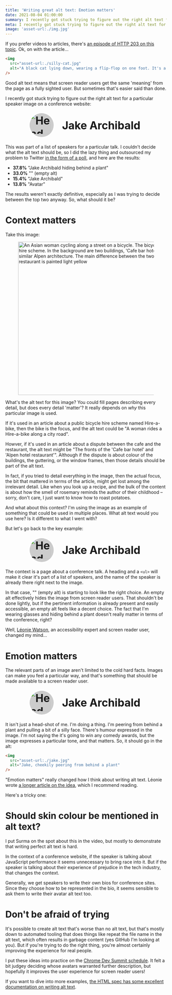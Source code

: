 ```yaml
---
title: 'Writing great alt text: Emotion matters'
date: 2021-08-04 01:00:00
summary: I recently got stuck trying to figure out the right alt text for a particular image…
meta: I recently got stuck trying to figure out the right alt text for a particular image…
image: 'asset-url:./img.jpg'
---
```


If you prefer videos to articles, there's [an episode of HTTP 203 on this topic](https://www.youtube.com/watch?v=flf2vS0IoRs). Ok, on with the article…

```html
<img
  src="asset-url:./silly-cat.jpg"
  alt="A black cat lying down, wearing a flip-flop on one foot. It's a human flip-flop so it doesn't fit. Regardless, the cat seems pleased with itself."
/>
```

Good alt text means that screen reader users get the same 'meaning' from the page as a fully sighted user. But sometimes that's easier said than done.

I recently got stuck trying to figure out the right alt text for a particular speaker image on a conference website:

<style>
  .avatar-example {
    display: grid;
    grid-template-columns: 70px 1fr;
    font-weight: bold;
    font-size: 1.8rem;
    gap: 0.6em;
    align-items: center;
    margin: 17px 20px;
  }
  .avatar-example-avatar {
    --border-width: 0.3rem;
    width: calc(100% - var(--border-width) * 2);
    height: auto;
    background: #ccc;
    border-radius: 100%;
    border: var(--border-width) solid #fff;
  }

  @media (min-width: 530px) {
    .avatar-example {
      margin-left: 32px;
      margin-right: 32px;
    }
  }

  @media (min-width: 800px) {
    .avatar-example {
      grid-template-columns: 85px 1fr;
      font-size: 2.1rem;
    }
  }
</style>

<figure class="full-figure max-figure">
  <div class="avatar-example">
    <img width="150" height="150" src="asset-url:./jake.jpg" class="avatar-example-avatar" alt="Head-shot of me, a pale white guy, wearing glasses, grinning slightly, and partially hiding behind a plant">
    <span>Jake Archibald</span>
  </div>
</figure>

This was part of a list of speakers for a particular talk. I couldn't decide what the alt text should be, so I did the lazy thing and outsourced my problem to Twitter [in the form of a poll](https://twitter.com/jaffathecake/status/1325443932809998341), and here are the results:

- **37.8%** "Jake Archibald hiding behind a plant"
- **33.0%** "" (empty alt)
- **15.4%** "Jake Archibald"
- **13.8%** "Avatar"

The results weren't exactly definitive, especially as I was trying to decide between the top two anyway. So, what should it be?

# Context matters

Take this image:

<figure class="full-figure max-figure">
  <picture>
    <source
      media="(-webkit-min-device-pixel-ratio: 1.5)"
      srcset="asset-url:./bike-pic/800.jpg 800w, asset-url:./bike-pic/1200.jpg 1200w, asset-url:./bike-pic/1598.jpg 1598w"
      sizes="
        (min-width: 1066px) 743px,
        (min-width: 800px) calc(75vw - 57px),
        100vw
      "
    />
    <img src="asset-url:./bike-pic/743.jpg" width="743" height="477" alt="An Asian woman cycling along a street on a  bicycle. The bicycle looks like one that's part of a public bicycle hire scheme. In the background are two buildings, 'Cafe bar hotel' and 'Alpen hotel restaurant', both have similar Alpen architecture. The main difference between the two is the cafe is painted white, whereas the restaurant is painted light yellow" />
  </picture>
</figure>

What's the alt text for this image? You could fill pages describing every detail, but does every detail 'matter'? It really depends on _why_ this particular image is used.

If it's used in an article about a public bicycle hire scheme named Hire-a-bike, then the bike is the focus, and the alt text could be "A woman rides a Hire-a-bike along a city road".

Howver, if it's used in an article about a dispute between the cafe and the restaurant, the alt text might be "The fronts of the 'Cafe bar hotel' and 'Alpen hotel restaurant'". Although if the dispute is about colour of the buildings, the guttering, or the window frames, then those details should be part of the alt text.

In fact, if you tried to detail everything in the image, then the actual focus, the bit that mattered in terms of the article, might get lost among the irrelevant detail. Like when you look up a recipe, and the bulk of the content is about how the smell of rosemary reminds the author of their childhood – sorry, don't care, I just want to know how to roast potatoes.

And what about this context? I'm using the image as an example of something that could be used in multiple places. What alt text would you use here? Is it different to what I went with?

But let's go back to the key example:

<figure class="full-figure max-figure">
  <div class="avatar-example">
    <img width="150" height="150" src="asset-url:./jake.jpg" class="avatar-example-avatar" alt="Head-shot of me, a pale white guy, wearing glasses, grinning slightly, and partially hiding behind a plant">
    <span>Jake Archibald</span>
  </div>
</figure>

The context is a page about a conference talk. A heading and a `<ul>` will make it clear it's part of a list of speakers, and the name of the speaker is already there right next to the image.

In that case, "" (empty alt) is starting to look like the right choice. An empty alt effectively hides the image from screen reader users. That shouldn't be done lightly, but if the pertinent information is already present and easily accessible, an empty alt feels like a decent choice. The fact that I'm wearing glasses and hiding behind a plant doesn't really matter in terms of the conference, right?

Well, [Léonie Watson](https://twitter.com/LeonieWatson), an accessibility expert and screen reader user, changed my mind…

# Emotion matters

The relevant parts of an image aren't limited to the cold hard facts. Images can make you feel a particular way, and that's something that should be made available to a screen reader user.

<figure class="full-figure max-figure">
  <div class="avatar-example">
    <img width="150" height="150" src="asset-url:./jake.jpg" class="avatar-example-avatar" alt="Head-shot of me, a pale white guy, wearing glasses, grinning slightly, and partially hiding behind a plant">
    <span>Jake Archibald</span>
  </div>
</figure>

It isn't just a head-shot of me. I'm doing a thing. I'm peering from behind a plant and pulling a bit of a silly face. There's humour expressed in the image. I'm not saying the it's going to win any comedy awards, but the image expresses a particular tone, and that matters. So, it should go in the alt:

```html
<img
  src="asset-url:./jake.jpg"
  alt="Jake, cheekily peering from behind a plant"
/>
```

"Emotion matters" really changed how I think about writing alt text. Léonie wrote [a longer article on the idea](https://tink.uk/text-descriptions-emotion-rich-images/), which I recommend reading.

Here's a tricky one:

# Should skin colour be mentioned in alt text?

I put Surma on the spot about this in the video, but mostly to demonstrate that writing perfect alt text is hard.

In the context of a conference website, if the speaker is talking about JavaScript performance it seems unnecessary to bring race into it. But if the speaker is talking about their experience of prejudice in the tech industry, that changes the context.

Generally, we get speakers to write their own bios for conference sites. Since they choose how to be represented in the bio, it seems sensible to ask them to write their avatar alt text too.

# Don't be afraid of trying

It's possible to create alt text that's worse than no alt text, but that's mostly down to automated tooling that does things like repeat the file name in the alt text, which often results in garbage content (yes GitHub I'm looking at you). But if you're trying to do the right thing, you're almost certainly improving the experience for real people.

I put these ideas into practice on the [Chrome Dev Summit schedule](https://developer.chrome.com/devsummit/schedule/). It felt a bit judgey deciding whose avatars warranted further description, but hopefully it improves the user experience for screen reader users!

If you want to dive into more examples, [the HTML spec has some excellent documentation on writing alt text](https://html.spec.whatwg.org/multipage/images.html#alt).
